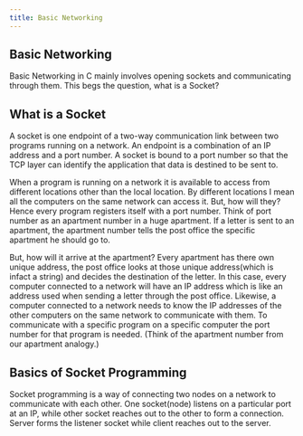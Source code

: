 ```yaml
---
title: Basic Networking
---
```

## Basic Networking

Basic Networking in C mainly involves opening sockets and communicating through them. This begs the question, what is a Socket?

## What is a Socket
A socket is one endpoint of a two-way communication link between two programs running on a network. An endpoint is a combination of an IP address and a port number. A socket is bound to a port number so that the TCP layer can identify the application that data is destined to be sent to. 

When a program is running on a network it is available to access from different locations other than the local location. By different locations I mean all the computers on the same network can access it. But, how will they? Hence every program registers itself with a port number. Think of port number as an apartment number in a huge apartment. If a letter is sent to an apartment, the apartment number tells the post office the specific apartment he should go to.

But, how will it arrive at the apartment? Every apartment has there own unique address, the post office looks at those unique address(which is infact a string) and decides the destination of the letter. In this case, every computer connected to a network will have an IP address which is like an address used when sending a letter through the post office. Likewise, a computer connected to a network needs to know the IP addresses of the other computers on the same network to communicate with them. To communicate with a specific program on a specific computer the port number for that program is needed. (Think of the apartment number from our apartment analogy.)

## Basics of Socket Programming

Socket programming is a way of connecting two nodes on a network to communicate with each other. One socket(node) listens on a particular port at an IP, while other socket reaches out to the other to form a connection. Server forms the listener socket while client reaches out to the server.
